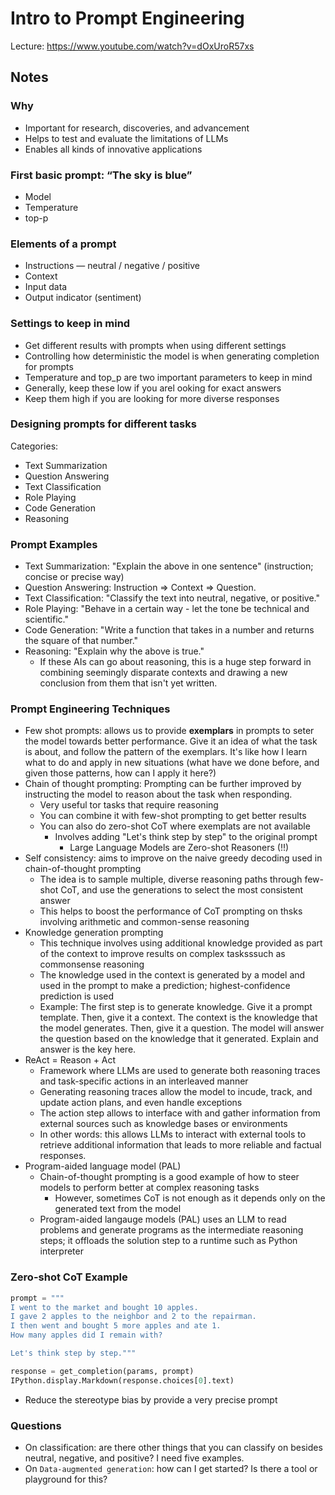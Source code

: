 # Intro to Prompt Engineering

Lecture: https://www.youtube.com/watch?v=dOxUroR57xs

## Notes

### Why
- Important for research, discoveries, and advancement
- Helps to test and evaluate the limitations of LLMs
- Enables all kinds of innovative applications

### First basic prompt: “The sky is blue”

- Model
- Temperature
- top-p

### Elements of a prompt

- Instructions — neutral / negative / positive
- Context
- Input data
- Output indicator (sentiment)

### Settings to keep in mind

- Get different results with prompts when using different settings
- Controlling how deterministic the model is when generating completion for prompts
- Temperature and top_p are two important parameters to keep in mind
- Generally, keep these low if you arel ooking for exact answers
- Keep them high if you are looking for more diverse responses

### Designing prompts for different tasks

Categories:
- Text Summarization
- Question Answering
- Text Classification
- Role Playing
- Code Generation
- Reasoning

### Prompt Examples

- Text Summarization: "Explain the above in one sentence" (instruction; concise or precise way)
- Question Answering: Instruction => Context => Question.
- Text Classification: "Classify the text into neutral, negative, or positive."
- Role Playing: "Behave in a certain way - let the tone be technical and scientific."
- Code Generation: "Write a function that takes in a number and returns the square of that number."
- Reasoning: "Explain why the above is true."
    - If these AIs can go about reasoning, this is a huge step forward in combining seemingly disparate contexts and drawing a new conclusion from them that isn't yet written.

### Prompt Engineering Techniques

- Few shot prompts: allows us to provide **exemplars** in prompts to seter the model towards better performance. Give it an idea of what the task is about, and follow the pattern of the exemplars. It's like how I learn what to do and apply in new situations (what have we done before, and given those patterns, how can I apply it here?)
- Chain of thought prompting: Prompting can be further improved by instructing the model to reason about the task when responding.
  - Very useful tor tasks that require reasoning
  - You can combine it with few-shot prompting to get better results
  - You can also do zero-shot CoT where exemplats are not available
    - Involves adding "Let's think step by step" to the original prompt
      - Large Language Models are Zero-shot Reasoners (!!)
- Self consistency: aims to improve on the naive greedy decoding used in chain-of-thought prompting
  - The idea is to sample multiple, diverse reasoning paths through few-shot CoT, and use the generations to select the most consistent answer
  - This helps to boost the performance of CoT prompting on thsks involving arithmetic and common-sense reasoning
- Knowledge generation prompting
  - This technique involves using additional knowledge provided as part of the context to improve results on complex tasksssuch as commonsense reasoning
  - The knowledge used in the context is generated by a model and used in the prompt to make a prediction; highest-confidence prediction is used
  - Example: The first step is to generate knowledge. Give it a prompt template. Then, give it a context. The context is the knowledge that the model generates. Then, give it a question. The model will answer the question based on the knowledge that it generated. Explain and answer is the key here.
- ReAct = Reason + Act
  - Framework where LLMs are used to generate both reasoning traces and task-specific actions in an interleaved manner
  - Generating reasoning traces allow the model to incude, track, and update action plans, and even handle exceptions
  - The action step allows to interface with and gather information from external sources such as knowledge bases or environments
  - In other words: this allows LLMs to interact with external tools to retrieve additional information that leads to more reliable and factual responses.
- Program-aided language model (PAL)
  - Chain-of-thought prompting is a good example of how to steer models to perform better at complex reasoning tasks
    - However, sometimes CoT is not enough as it depends only on the generated text from the model
  - Program-aided langauge models (PAL) uses an LLM to read problems and generate programs as the intermediate reasoning steps; it offloads the solution step to a runtime such as Python interpreter


### Zero-shot CoT Example

```python
prompt = """
I went to the market and bought 10 apples.
I gave 2 apples to the neighbor and 2 to the repairman.
I then went and bought 5 more apples and ate 1.
How many apples did I remain with?

Let's think step by step."""

response = get_completion(params, prompt)
IPython.display.Markdown(response.choices[0].text)
```

- Reduce the stereotype bias by provide a very precise prompt


### Questions

- On classification: are there other things that you can classify on besides neutral, negative, and positive? I need five examples.
- On `Data-augmented generation`: how can I get started? Is there a tool or playground for this?

